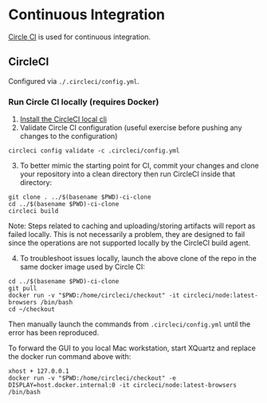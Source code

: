 # Continuous Integration

[Circle CI](https://circleci.com/) is used for continuous integration.

## CircleCI

Configured via `./.circleci/config.yml`.

### Run Circle CI locally (requires Docker)

1. [Install the CircleCI local cli](https://circleci.com/docs/2.0/local-cli/#installation)
2. Validate Circle CI configuration (useful exercise before pushing any changes to the configuration)

```shell
circleci config validate -c .circleci/config.yml
```

3. To better mimic the starting point for CI, commit your changes and clone your repository into a clean directory then run CircleCI inside that directory:

```shell
git clone . ../$(basename $PWD)-ci-clone
cd ../$(basename $PWD)-ci-clone
circleci build
```

Note: Steps related to caching and uploading/storing artifacts will report as failed locally. This is not necessarily a problem, they are designed to fail since the operations are not supported locally by the CircleCI build agent.

4. To troubleshoot issues locally, launch the above clone of the repo in the same docker image used by Circle CI:

```shell
cd ../$(basename $PWD)-ci-clone
git pull
docker run -v "$PWD:/home/circleci/checkout" -it circleci/node:latest-browsers /bin/bash
cd ~/checkout
```

Then manually launch the commands from `.circleci/config.yml` until the error has been reproduced.

To forward the GUI to you local Mac workstation, start XQuartz and replace the docker run command above with:

```
xhost + 127.0.0.1
docker run -v "$PWD:/home/circleci/checkout" -e DISPLAY=host.docker.internal:0 -it circleci/node:latest-browsers /bin/bash
```
